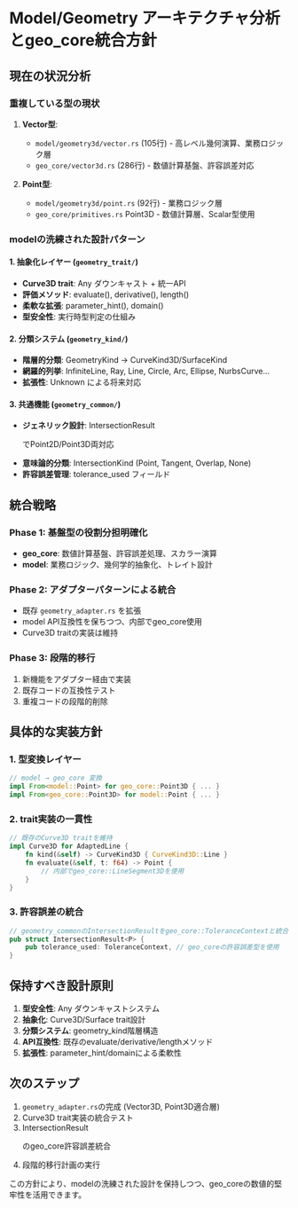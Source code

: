 # Model/Geometry アーキテクチャ分析とgeo_core統合方針

## 現在の状況分析

### 重複している型の現状
1. **Vector型**:
   - `model/geometry3d/vector.rs` (105行) - 高レベル幾何演算、業務ロジック層
   - `geo_core/vector3d.rs` (286行) - 数値計算基盤、許容誤差対応

2. **Point型**:
   - `model/geometry3d/point.rs` (92行) - 業務ロジック層
   - `geo_core/primitives.rs` Point3D - 数値計算層、Scalar型使用

### modelの洗練された設計パターン

#### 1. 抽象化レイヤー (`geometry_trait/`)
- **Curve3D trait**: Any ダウンキャスト + 統一API
- **評価メソッド**: evaluate(), derivative(), length()
- **柔軟な拡張**: parameter_hint(), domain()
- **型安全性**: 実行時型判定の仕組み

#### 2. 分類システム (`geometry_kind/`)
- **階層的分類**: GeometryKind → CurveKind3D/SurfaceKind
- **網羅的列挙**: InfiniteLine, Ray, Line, Circle, Arc, Ellipse, NurbsCurve...
- **拡張性**: Unknown による将来対応

#### 3. 共通機能 (`geometry_common/`)
- **ジェネリック設計**: IntersectionResult<P> でPoint2D/Point3D両対応
- **意味論的分類**: IntersectionKind (Point, Tangent, Overlap, None)
- **許容誤差管理**: tolerance_used フィールド

## 統合戦略

### Phase 1: 基盤型の役割分担明確化
- **geo_core**: 数値計算基盤、許容誤差処理、スカラー演算
- **model**: 業務ロジック、幾何学的抽象化、トレイト設計

### Phase 2: アダプターパターンによる統合
- 既存 `geometry_adapter.rs` を拡張
- model API互換性を保ちつつ、内部でgeo_core使用
- Curve3D traitの実装は維持

### Phase 3: 段階的移行
1. 新機能をアダプター経由で実装
2. 既存コードの互換性テスト
3. 重複コードの段階的削除

## 具体的な実装方針

### 1. 型変換レイヤー
```rust
// model → geo_core 変換
impl From<model::Point> for geo_core::Point3D { ... }
impl From<geo_core::Point3D> for model::Point { ... }
```

### 2. trait実装の一貫性
```rust
// 既存のCurve3D traitを維持
impl Curve3D for AdaptedLine {
    fn kind(&self) -> CurveKind3D { CurveKind3D::Line }
    fn evaluate(&self, t: f64) -> Point { 
        // 内部でgeo_core::LineSegment3Dを使用
    }
}
```

### 3. 許容誤差の統合
```rust
// geometry_commonのIntersectionResultをgeo_core::ToleranceContextと統合
pub struct IntersectionResult<P> {
    pub tolerance_used: ToleranceContext, // geo_coreの許容誤差型を使用
}
```

## 保持すべき設計原則

1. **型安全性**: Any ダウンキャストシステム
2. **抽象化**: Curve3D/Surface trait設計
3. **分類システム**: geometry_kind階層構造
4. **API互換性**: 既存のevaluate/derivative/lengthメソッド
5. **拡張性**: parameter_hint/domainによる柔軟性

## 次のステップ

1. `geometry_adapter.rs`の完成 (Vector3D, Point3D適合層)
2. Curve3D trait実装の統合テスト
3. IntersectionResult<P>のgeo_core許容誤差統合
4. 段階的移行計画の実行

この方針により、modelの洗練された設計を保持しつつ、geo_coreの数値的堅牢性を活用できます。